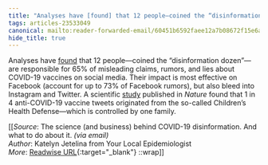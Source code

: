 ```yaml
---
title: "Analyses have [found] that 12 people—coined the “disinformation dozen”—are responsible ..."
tags: articles-23533049
canonical: mailto:reader-forwarded-email/60451b6592faee12a7b08672f15e6a8c
hide_title: true
---
```


Analyses have [found](https://substack.com/redirect/73a50a64-a1bb-4c6c-b204-8a0b501f9c07?j=eyJ1IjoiMXlmdTFqIn0.qYv5NVQwodvs9yAW1b9IqXxz-UTiPAUp4JXaRMXUArU) that 12 people—coined the “disinformation dozen”—are responsible for 65% of misleading claims, rumors, and lies about COVID-19 vaccines on social media. Their impact is most effective on Facebook (account for up to 73% of Facebook rumors), but also bleed into Instagram and Twitter. A scientific [study](https://substack.com/redirect/d6421474-9b59-4f22-9815-758d80c0356a?j=eyJ1IjoiMXlmdTFqIn0.qYv5NVQwodvs9yAW1b9IqXxz-UTiPAUp4JXaRMXUArU) published in *Nature* found that 1 in 4 anti-COVID-19 vaccine tweets originated from the so-called Children’s Health Defense—which is controlled by one family.


[[_Source_: The science (and business) behind COVID-19 disinformation. And what to do about it. _(via email)_<br>
_Author_: Katelyn Jetelina from Your Local Epidemiologist<br>
_More_: [Readwise URL](https://readwise.io/open/460864464){:target="_blank"}
::wrap]]